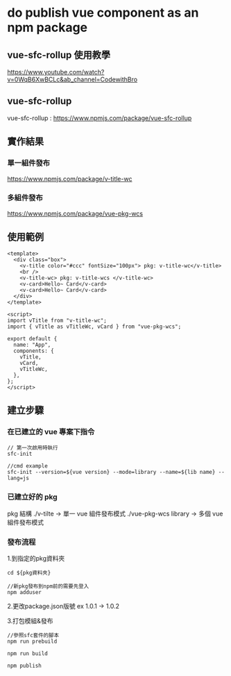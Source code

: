 # do publish vue component as an npm package 

## vue-sfc-rollup 使用教學
https://www.youtube.com/watch?v=0WqB6XwBCLc&ab_channel=CodewithBro

## vue-sfc-rollup

vue-sfc-rollup : https://www.npmjs.com/package/vue-sfc-rollup

## 實作結果
### 單一組件發布
https://www.npmjs.com/package/v-title-wc

### 多組件發布
https://www.npmjs.com/package/vue-pkg-wcs

## 使用範例

```
<template>
  <div class="box">
    <v-title color="#ccc" fontSize="100px"> pkg: v-title-wc</v-title>
    <br />
    <v-title-wc> pkg: v-title-wcs </v-title-wc>
    <v-card>Hello~ Card</v-card>
    <v-card>Hello~ Card</v-card>
  </div>
</template>

<script>
import vTitle from "v-title-wc";
import { vTitle as vTitleWc, vCard } from "vue-pkg-wcs";

export default {
  name: "App",
  components: {
    vTitle,
    vCard,
    vTitleWc,
  },
};
</script>
```

## 建立步驟

### 在已建立的 vue 專案下指令

```
// 第一次啟用時執行
sfc-init

//cmd example
sfc-init --version=${vue version} --mode=library --name=${lib name} --lang=js

```

### 已建立好的 pkg

pkg 結構
./v-tilte -> 單一 vue 組件發布模式
./vue-pkg-wcs library  -> 多個 vue 組件發布模式

### 發布流程

1.到指定的pkg資料夾
```
cd ${pkg資料夾}

//新pkg發布到npm前的需要先登入
npm adduser

```

2.更改package.json版號
ex 1.0.1 -> 1.0.2

3.打包模組&發布
```
//參照sfc套件的腳本
npm run prebuild

npm run build

npm publish
```
